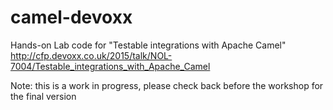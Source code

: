 # camel-devoxx

Hands-on Lab code for "Testable integrations with Apache Camel"
http://cfp.devoxx.co.uk/2015/talk/NOL-7004/Testable_integrations_with_Apache_Camel

Note: this is a work in progress, please check back before the workshop for the final version

